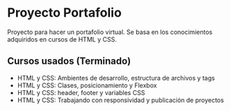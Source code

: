 # Proyecto Portafolio

Proyecto para hacer un portafolio virtual. Se basa en los conocimientos adquiridos en cursos de HTML y CSS.

## Cursos usados (Terminado)

 - HTML y CSS: Ambientes de desarrollo, estructura de archivos y tags
 - HTML y CSS: Clases, posicionamiento y Flexbox
 - HTML y CSS: header, footer y variables CSS
 - HTML y CSS: Trabajando con responsividad y publicación de proyectos